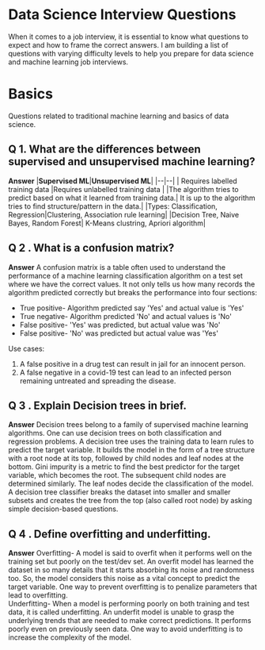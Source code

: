 # Data Science Interview Questions

 When it comes to a job interview, it is essential to know what questions to expect and how to frame the correct answers.
I am building a list of questions with varying difficulty levels to help you prepare for data science and machine learning job interviews.

# Basics

Questions related to traditional machine learning and basics of data science.

## Q 1. What are the differences between supervised and unsupervised machine learning?

**Answer**
|**Supervised ML**|**Unsupervised ML**|
|--|--|
| Requires labelled training data |Requires unlabelled training data |
|The algorithm tries to predict based on what it learned from training data.| It is up to the algorithm tries to find structure/pattern in the data.|
|Types: Classification, Regression|Clustering, Association rule learning|
|Decision Tree, Naive Bayes, Random Forest| K-Means clustring, Apriori algorithm|

## Q 2 . What is a confusion matrix?

**Answer**
A confusion matrix is a table often used to understand the performance of a machine learning classification algorithm on a test set where we have the correct values. It not only tells us how many records the algorithm predicted correctly but breaks the performance into four sections:
 - True positive- Algorithm predicted say 'Yes' and actual value is 'Yes'
 - True negative- Algorithm predicted 'No' and actual values is 'No'
 - False positive- 'Yes' was predicted, but actual value was 'No'
 - False positive- 'No' was predicted but actual value was 'Yes'

Use cases:
1. A false positive in a drug test can result in jail for an innocent person.
2. A false negative in a covid-19 test can lead to an infected person remaining untreated and spreading the disease.

 
## Q 3 . Explain Decision trees in brief. 

**Answer**
Decision trees belong to a family of supervised machine learning algorithms. One can use decision trees on both classification and regression problems. 
A decision tree uses the training data to learn rules to predict the target variable. It builds the model in the form of a tree structure with a root node at its top, followed by child nodes and leaf nodes at the bottom. Gini impurity is a metric to find the best predictor for the target variable, which becomes the root. The subsequent child nodes are determined similarly. The leaf nodes decide the classification of the model.
A decision tree classifier breaks the dataset into smaller and smaller subsets and creates the tree from the top (also called root node) by asking simple decision-based questions. 

## Q 4 . Define overfitting and underfitting. 

**Answer**
Overfitting- A model is said to overfit when it performs well on the training set but poorly on the test/dev set. An overfit model has learned the dataset in so many details that it starts absorbing its noise and randomness too. So, the model considers this noise as a vital concept to predict the target variable. One way to prevent overfitting is to penalize parameters that lead to overfitting.<br>
Underfitting- When a model is performing poorly on both training and test data, it is called underfitting. An underfit model is unable to grasp the underlying trends that are needed to make correct predictions. It performs poorly even on previously seen data. One way to avoid underfitting is to increase the complexity of the model.
